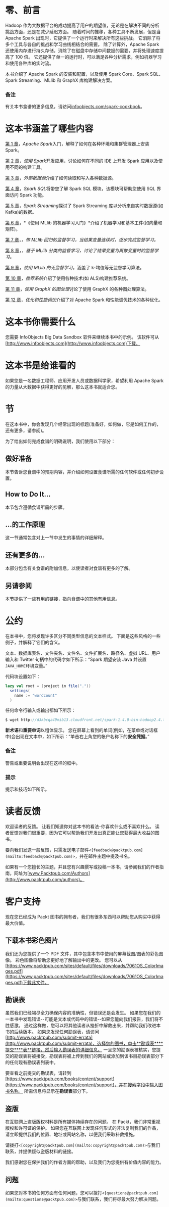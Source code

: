 # 零、前言

Hadoop 作为大数据平台的成功提高了用户的期望值，无论是在解决不同的分析挑战方面，还是在减少延迟方面。 随着时间的推移，各种工具不断发展，但是当 Apache Spark 出现时，它提供了一个运行时来解决所有这些挑战。 它消除了将多个工具与各自的挑战和学习曲线相结合的需要。 除了计算外，Apache Spark 还使用内存进行持久存储，消除了在磁盘中存储中间数据的需要，并将处理速度提高了 100 倍。 它还提供了单一的运行时，可以满足各种分析需求，例如机器学习和使用各种库的实时流。

本书介绍了 Apache Spark 的安装和配置，以及使用 Spark Core、Spark SQL、Spark Streaming、MLlib 和 GraphX 库构建解决方案。

### 备注

有关本书食谱的更多信息，请访问[infoobjects.com/spark-cookbook](http://infoobjects.com/spark-cookbook)。

# 这本书涵盖了哪些内容

[第 1 章](01.html "Chapter 1. Getting Started with Apache Spark")，*Apache Spark*入门，解释了如何在各种环境和集群管理器上安装 Spark。

[第 2 章](02.html "Chapter 2. Developing Applications with Spark")，*使用 Spark*开发应用，讨论如何在不同的 IDE 上开发 Spark 应用以及使用不同的构建工具。

[第 3 章](03.html "Chapter 3. External Data Sources")，*外部数据源*介绍了如何读取和写入各种数据源。

[第 4 章](04.html "Chapter 4. Spark SQL")，*Spark SQL*将带您了解 Spark SQL 模块，该模块可帮助您使用 SQL 界面访问 Spark 功能。

[第 5 章](05.html "Chapter 5. Spark Streaming")，*Spark Streaming*探讨了 Spark Streaming 库以分析来自实时数据源(如 Kafka)的数据。

[第 6 章](06.html "Chapter 6. Getting Started with Machine Learning Using MLlib")，*《使用 MLlib 的机器学习入门》*介绍了机器学习和基本工件(如向量和矩阵)。

[第 7 章](07.html "Chapter 7. Supervised Learning with MLlib – Regression")，*，*带 MLlib 回归的监督学习*，当结果变量连续时，逐步完成监督学习。*

[第 8 章](08.html "Chapter 8. Supervised Learning with MLlib – Classification")，*，*基于 MLlib 分类的监督学习*，讨论了结果变量为离散变量时的监督学习。*

[第 9 章](09.html "Chapter 9. Unsupervised Learning with MLlib")，*使用 MLlib 的无监督学习*，涵盖了 k-均值等无监督学习算法。

[第 10 章](10.html "Chapter 10. Recommender Systems")，*推荐系统*介绍了使用各种技术(如 ALS)构建推荐系统。

[第 11 章](11.html "Chapter 11. Graph Processing Using GraphX")，*使用 GraphX 的图处理*讨论了使用 GraphX 的各种图处理算法。

[第 12 章](12.html "Chapter 12. Optimizations and Performance Tuning")，*优化和性能调优*介绍了对 Apache Spark 和性能调优技术的各种优化。

# 这本书你需要什么

您需要 InfoObjects Big Data Sandbox 软件来继续本书中的示例。 该软件可从[http://www.infoobjects.com](http://www.infoobjects.com)下载。

# 这本书是给谁看的

如果您是一名数据工程师、应用开发人员或数据科学家，希望利用 Apache Spark 的力量从大数据中获得更好的见解，那么这本书就适合您。

# 节

在这本书中，你会发现几个经常出现的标题(准备好，如何做，它是如何工作的，还有更多，请参阅)。

为了给出如何完成食谱的明确说明，我们使用以下部分：

## 做好准备

本节告诉您食谱中的预期内容，并介绍如何设置食谱所需的任何软件或任何初步设置。

## How to Do It…

本节包含遵循食谱所需的步骤。

## …的工作原理

这一节通常包含对上一节中发生的事情的详细解释。

## 还有更多的…

本部分包含有关食谱的附加信息，以使读者对食谱有更多的了解。

## 另请参阅

本节提供了一些有用的链接，指向食谱中的其他有用信息。

# 公约

在本书中，您将发现许多区分不同类型信息的文本样式。 下面是这些风格的一些例子，并解释了它们的含义。

文本、数据库表名、文件夹名、文件名、文件扩展名、路径名、虚拟 URL、用户输入和 Twitter 句柄中的代码字如下所示：“Spark 期望安装 Java 并设置`JAVA_HOME`环境变量。”

代码块设置如下：

```scala
lazy val root = (project in file("."))
  settings(
    name := "wordcount"
  )
```

任何命令行输入或输出都如下所示：

```scala
$ wget http://d3kbcqa49mib13.cloudfront.net/spark-1.4.0-bin-hadoop2.4.tgz

```

**新术语**和**重要单词**以粗体显示。 您在屏幕上看到的单词(例如，在菜单或对话框中)会出现在文本中，如下所示：“单击右上角您的帐户名称下的**安全凭据**。”

### 备注

警告或重要说明会出现在这样的框中。

### 提示

提示和技巧如下所示。

# 读者反馈

欢迎读者的反馈。 让我们知道你对这本书的看法-你喜欢什么或不喜欢什么。 读者反馈对我们很重要，因为它可以帮助我们开发出真正能让您获得最大收益的图书。

要向我们发送一般反馈，只需发送电子邮件`<[feedback@packtpub.com](mailto:feedback@packtpub.com)>`，并在邮件主题中提及书名。

如果有一个您擅长的主题，并且您有兴趣撰写或投稿一本书，请参阅我们的作者指南，网址为[www.Packtpub.com/Authors](http://www.packtpub.com/authors)。

# 客户支持

现在您已经成为 Packt 图书的拥有者，我们有很多东西可以帮助您从购买中获得最大价值。

## 下载本书彩色图片

我们还为您提供了一个 PDF 文件，其中包含本书中使用的屏幕截图/图表的彩色图像。 彩色图像将帮助您更好地了解输出中的更改。 您可以从[https://www.packtpub.com/sites/default/files/downloads/7061OS_ColorImages.pdf](https://www.packtpub.com/sites/default/files/downloads/7061OS_ColorImages.pdf)下载此文件。

## 勘误表

虽然我们已经竭尽全力确保内容的准确性，但错误还是会发生。 如果您在我们的一本书中发现错误--可能是文本或代码中的错误--如果您能向我们报告，我们将不胜感激。 通过这样做，您可以将其他读者从挫折中解救出来，并帮助我们改进本书的后续版本。 如果您发现任何勘误表，请访问[http://www.packtpub.com/submit-errata](http://www.packtpub.com/submit-errata)，选择您的图书，单击**勘误表****提交****表**链接，然后输入勘误表的详细信息。 一旦您的勘误表被核实，您提交的勘误表将被接受，勘误表将被上传到我们的网站或添加到该书目勘误表部分下的任何现有勘误表列表中。

要查看之前提交的勘误表，请转到[https://www.packtpub.com/books/content/support](https://www.packtpub.com/books/content/support)，并在搜索字段中输入图书名称。 所需信息将显示在**勘误表**部分下。

## 盗版

在互联网上盗版版权材料是所有媒体持续存在的问题。 在 Packt，我们非常重视版权和许可证的保护。 如果您在互联网上发现任何形式的非法复制我们的作品，请立即提供我们的位置、地址或网站名称，以便我们采取补救措施。

请拨打`<[copyright@packtpub.com](mailto:copyright@packtpub.com)>`与我们联系，并提供疑似盗版材料的链接。

我们感谢您在保护我们的作者方面的帮助，以及我们为您提供有价值内容的能力。

## 问题

如果您对本书的任何方面有任何问题，您可以拨打`<[questions@packtpub.com](mailto:questions@packtpub.com)>`与我们联系，我们将尽最大努力解决问题。